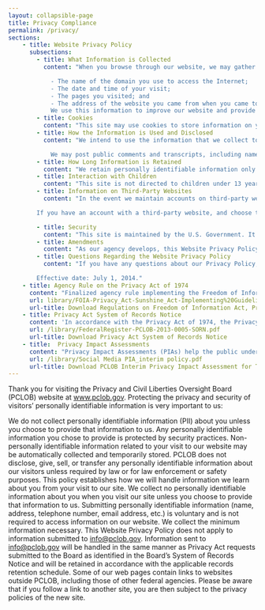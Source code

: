 ```yaml
---
layout: collapsible-page
title: Privacy Compliance
permalink: /privacy/
sections:
    - title: Website Privacy Policy
      subsections:
        - title: What Information is Collected
          content: "When you browse through our website, we may gather and temporarily store technical information about your visit. This information does not identify who you are. The information we may collect includes:

            - The name of the domain you use to access the Internet;
            - The date and time of your visit;
            - The pages you visited; and
            - The address of the website you came from when you came to visit.
            We use this information to improve our website and provide a better user experience for our visitors. It is retained only for as long as needed for proper analysis."
        - title: Cookies
          content: "This site may use cookies to store information on your computer. Cookies are small files that Web servers place on a user’s hard drive. Cookies can be used to help us improve the user experience. By using this site, you consent to the placement of these cookies. Our cookies do not contain any personally-identifiable information. We use web measurement applications to compare the behavior of new and returning visitors in the aggregate to help us identify work flows and trends and also resolve common problems on our site. If you are concerned about the potential use of the information gathered from your computer by cookies, you can set your browser to prompt you before it accepts a cookie. You can remove or block the use of web measurement and customization technologies by changing the setting of your browser to block cookies as described at http://www.usa.gov/optout_instructions.shtml."
        - title: How the Information is Used and Disclosed
          content: "We intend to use the information that we collect to measure the number of visitors to the different areas of our sites, and to help us make our sites more useful to visitors. This could include analyzing these logs periodically to determine the traffic through our servers, the number of pages served, and the level of demand for pages and topics of interest. We do not give, sell or transfer any personal information to a third party unless required by law or for law enforcement or safety purposes.

            We may post public comments and transcripts, including names, state of residence, and other non-confidential information, on the PCLOB website in a rulemaking, workshop, blog, or other public PCLOB proceeding. In addition, information may be subject to disclosure in certain cases (for example, if required by a Freedom of Information Act request, court order, or Congressional access request, or if authorized by a Privacy Act System of Records Notice)."
        - title: How Long Information is Retained
          content: "We retain personally identifiable information only for as long as necessary to respond to your question or request, in most cases no longer than two years. Information submitted electronically is maintained and destroyed as required by the Federal Records Act and records schedules of the National Archives and Records Administration. Website visitor logs may be preserved indefinitely and used at any time and in any way necessary to prevent security breaches and to ensure the integrity of the data on our servers."
        - title: Interaction with Children
          content: "This site is not directed to children under 13 years old and does not collect personally identifiable information from visitors that would identify them as being children under 13."
        - title: Information on Third-Party Websites
          content: "In the event we maintain accounts on third-party websites, such as social media sites, as tools to better interact with the public, the security and privacy policies of those third-party websites apply to your activity on those sites. In addition, users of third-party websites often share information with the general public, user community, and/or the third-party operating the website. You should review the privacy policies of all websites before using them and ensure that you understand how your information may be used. You should also adjust privacy settings on your account on any third-party website to match your preferences.

        If you have an account with a third-party website, and choose to follow, like, friend, or comment on a page managed by PCLOB, certain personal information associated with your account may be made available to us based on the privacy policies of the third-party website and your privacy settings within that website. We do not share personally identifiable information made available through these websites unless required by law or for law enforcement or safety purposes."

        - title: Security
          content: "This site is maintained by the U.S. Government. It is protected by federal laws. You can be arrested and prosecuted for violating these laws. For site security purposes and to ensure that this service remains available to all users, we may use software programs to monitor traffic to identify unauthorized attempts to upload or change information or otherwise cause damage. In the event of law enforcement investigations and as part of any required legal process, information from these sources may be used to help identify an individual."
        - title: Amendments
          content: "As our agency develops, this Website Privacy Policy is expected to change as well. We reserve the right to amend it, for any reason, without notice to you, other than the posting of the amended Website Privacy Policy at this site."
        - title: Questions Regarding the Website Privacy Policy
          content: "If you have any questions about our Privacy Policy, or any concern about privacy at the PCLOB or the use of this site in general, please contact us by e-mail at info@pclob.gov.

        Effective date: July 1, 2014."
    - title: Agency Rule on the Privacy Act of 1974
      content: "Finalized agency rule implementing the Freedom of Information Act, the Privacy Act of 1974, and the Government in the Sunshine Act. This rule describes the procedures for members of the public to request access to PCLOB records. In addition, this rule also includes procedures for the Board’s responses to these requests, including the timeframe for response and applicable fees."
      url: library/FOIA-Privacy_Act-Sunshine_Act-Implementing%20Guidelines.pdf
      url-title: Download Regulations on Freedom of Information Act, Privacy Act, and Sunshine Act
    - title: Privacy Act System of Records Notice
      content: 'In accordance with the Privacy Act of 1974, the Privacy and Civil Liberties Oversight Board created a system of records titled, "PCLOB–1, Freedom of Information Act and Privacy Act Request Files."'
      url: /library/FederalRegister-PCLOB-2013-0005-SORN.pdf
      url-title: Download Privacy Act System of Records Notice
    - title:  Privacy Impact Assessments
      content: "Privacy Impact Assessments (PIAs) help the public understand what personal information the agency is collecting, why it is being collected, and how it will be accessed, used, shared, and secured."
      url: /library/Social Media PIA_interim policy.pdf
      url-title: Download PCLOB Interim Privacy Impact Assessment for Third-Party Social Media Websites and Applications
---
```

Thank you for visiting the Privacy and Civil Liberties Oversight Board (PCLOB) website at www.pclob.gov. Protecting the privacy and security of visitors’ personally identifiable information is very important to us:

We do not collect personally identifiable information (PII) about you unless you choose to provide that information to us.
Any personally identifiable information you chose to provide is protected by security practices.
Non-personally identifiable information related to your visit to our website may be automatically collected and temporarily stored.
PCLOB does not disclose, give, sell, or transfer any personally identifiable information about our visitors unless required by law or for law enforcement or safety purposes.
This policy establishes how we will handle information we learn about you from your visit to our site. We collect no personally identifiable information about you when you visit our site unless you choose to provide that information to us. Submitting personally identifiable information (name, address, telephone number, email address, etc.) is voluntary and is not required to access information on our website. We collect the minimum information necessary. This Website Privacy Policy does not apply to information submitted to info@pclob.gov. Information sent to info@pclob.gov will be handled in the same manner as Privacy Act requests submitted to the Board as identified in the Board’s System of Records Notice and will be retained in accordance with the applicable records retention schedule. Some of our web pages contain links to websites outside PCLOB, including those of other federal agencies. Please be aware that if you follow a link to another site, you are then subject to the privacy policies of the new site.
